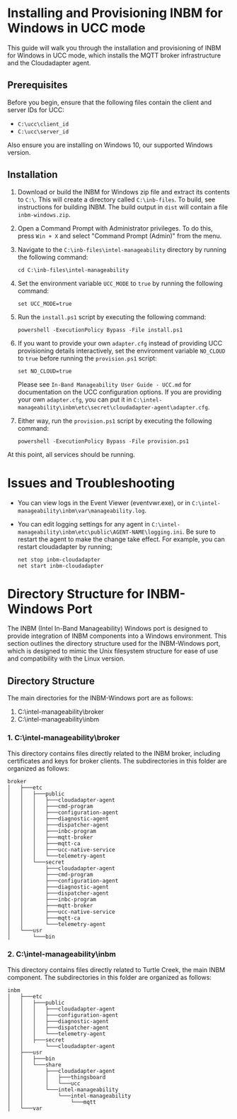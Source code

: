 # Installing and Provisioning INBM for Windows in UCC mode

This guide will walk you through the installation and provisioning of INBM for Windows in UCC mode, which installs the MQTT broker infrastructure and the Cloudadapter agent.

## Prerequisites

Before you begin, ensure that the following files contain the client and server IDs for UCC:

- `C:\ucc\client_id`
- `C:\ucc\server_id`

Also ensure you are installing on Windows 10, our supported Windows version.

## Installation

1. Download or build the INBM for Windows zip file and extract its contents to `C:\`. This will create a directory called `C:\inb-files`. To build, see instructions for building INBM. The build output in `dist` will contain a file `inbm-windows.zip`.

2. Open a Command Prompt with Administrator privileges. To do this, press `Win + X` and select "Command Prompt (Admin)" from the menu.

3. Navigate to the `C:\inb-files\intel-manageability` directory by running the following command:

   ```
   cd C:\inb-files\intel-manageability
   ```

4. Set the environment variable `UCC_MODE` to `true` by running the following command:

   ```
   set UCC_MODE=true
   ```

5. Run the `install.ps1` script by executing the following command:

   ```
   powershell -ExecutionPolicy Bypass -File install.ps1
   ```

6. If you want to provide your own `adapter.cfg` instead of providing UCC provisioning details interactively, set the environment variable `NO_CLOUD` to `true` before running the `provision.ps1` script:

   ```
   set NO_CLOUD=true
   ```

   Please see `In-Band Manageability User Guide - UCC.md` for documentation on the UCC configuration options. If you are providing your own `adapter.cfg`, you can put it in `C:\intel-manageability\inbm\etc\secret\cloudadapter-agent\adapter.cfg`.

7. Either way, run the `provision.ps1` script by executing the following command:

   ```
   powershell -ExecutionPolicy Bypass -File provision.ps1
   ```

At this point, all services should be running.


# Issues and Troubleshooting

* You can view logs in the Event Viewer (eventvwr.exe), or in `C:\intel-manageability\inbm\var\manageability.log`.
* You can edit logging settings for any agent in `C:\intel-manageability\inbm\etc\public\AGENT-NAME\logging.ini`. Be sure to restart the agent to make the change take effect. For example, you can restart cloudadapter by running;

  ```
  net stop inbm-cloudadapter
  net start inbm-cloudadapter
  ```


# Directory Structure for INBM-Windows Port

The INBM (Intel In-Band Manageability) Windows port is designed to provide integration of INBM components into a Windows environment. This section outlines the directory structure used for the INBM-Windows port, which is designed to mimic the Unix filesystem structure for ease of use and compatibility with the Linux version.

## Directory Structure

The main directories for the INBM-Windows port are as follows:

1. C:\intel-manageability\broker
2. C:\intel-manageability\inbm

### 1. C:\intel-manageability\broker

This directory contains files directly related to the INBM broker, including certificates and keys for broker clients. The subdirectories in this folder are organized as follows:

```
broker
│   ├───etc
│   │   ├───public
│   │   │   ├───cloudadapter-agent
│   │   │   ├───cmd-program
│   │   │   ├───configuration-agent
│   │   │   ├───diagnostic-agent
│   │   │   ├───dispatcher-agent
│   │   │   ├───inbc-program
│   │   │   ├───mqtt-broker
│   │   │   ├───mqtt-ca
│   │   │   ├───ucc-native-service
│   │   │   └───telemetry-agent
│   │   └───secret
│   │       ├───cloudadapter-agent
│   │       ├───cmd-program
│   │       ├───configuration-agent
│   │       ├───diagnostic-agent
│   │       ├───dispatcher-agent
│   │       ├───inbc-program
│   │       ├───mqtt-broker
│   │       ├───ucc-native-service
│   │       ├───mqtt-ca
│   │       └───telemetry-agent
│   └───usr
│       └───bin
```

### 2. C:\intel-manageability\inbm

This directory contains files directly related to Turtle Creek, the main INBM component. The subdirectories in this folder are organized as follows:

```
inbm
│   ├───etc
│   │   ├───public
│   │   │   ├───cloudadapter-agent
│   │   │   ├───configuration-agent
│   │   │   ├───diagnostic-agent
│   │   │   ├───dispatcher-agent
│   │   │   └───telemetry-agent
│   │   ├───secret
│   │       └───cloudadapter-agent
│   ├───usr
│   │   ├───bin
│   │   └───share
│   │       ├───cloudadapter-agent
│   │       │   ├───thingsboard
│   │       │   └───ucc
│   │       └───intel-manageability
│   │           └───intel-manageability
│   │               └───mqtt
│   └───var
```
